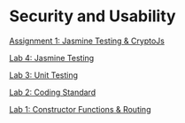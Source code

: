 # Security and Usability

<a href="https://github.com/yatyichung/LearningProcess_SecurityandUsability/tree/main/S-Assignment-1-YatYiChung">Assignment 1: Jasmine Testing & CryptoJs</a>

<a href="https://github.com/yatyichung/LearningProcess_SecurityandUsability/tree/main/S-LAB-4-JasmineTesting-22">Lab 4: Jasmine Testing</a>

<a href="https://github.com/yatyichung/LearningProcess_SecurityandUsability/tree/main/S-LAB-3-UnitTesting-22">Lab 3: Unit Testing </a>

<a href="https://github.com/yatyichung/LearningProcess_SecurityandUsability/tree/main/S-LAB-2-CodingStandards-YatYiChung">Lab 2: Coding Standard</a>

<a href="https://github.com/yatyichung/LearningProcess_SecurityandUsability/tree/main/S-LAB-1-ConstructorLocation-22">Lab 1: Constructor Functions & Routing</a>


